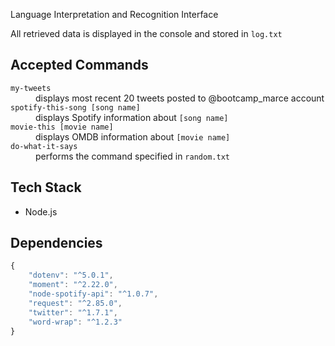 Language Interpretation and Recognition Interface

All retrieved data is displayed in the console and stored in `log.txt`

## Accepted Commands
<dl>
    <dt><code>my-tweets</code></dt>
    <dd>displays most recent 20 tweets posted to @bootcamp_marce account</dd>
    <dt><code>spotify-this-song [song name]</code></dt>
    <dd>displays Spotify information about <code>[song name]</code></dd>
    <dt><code>movie-this [movie name]</code></dt>
    <dd>displays OMDB information about <code>[movie name]</code></dd>
    <dt><code>do-what-it-says</code></dt>
    <dd>performs the command specified in <code>random.txt</code></dd>
</dl>

## Tech Stack
- Node.js

## Dependencies
```js
{
    "dotenv": "^5.0.1",
    "moment": "^2.22.0",
    "node-spotify-api": "^1.0.7",
    "request": "^2.85.0",
    "twitter": "^1.7.1",
    "word-wrap": "^1.2.3"
}
```
